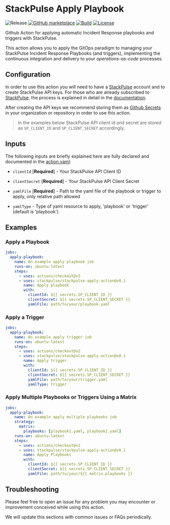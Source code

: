 # StackPulse Apply Playbook

![Release][badge_release]
[![GitHub marketplace][badge_marketplace]][link_marketplace]
[![Build][badge_ci]][link_actions]
[![License][badge_license]][link_license]

Github Action for applying automatic Incident Response playbooks and triggers with StackPulse.

This action allows you to apply the GitOps paradigm to managing your StackPulse Incident Response Playbooks (and triggers), implementing the continuous integration and delivery to your _operations-as-code_ processes.

## Configuration

In order to use this action you will need to have a [StackPulse](https://stackpulse.com) account and to create StackPulse API keys. For those who are already subscribed to [StackPulse](https://stackpulse.com), the process is explained in detail in the [documentation](https://docs.stackpulse.io/cli/#generating-api-key-and-secret-for-usage-with-stackpulse-cli).

After creating the API keys we recommend storing them as [Github Secrets](https://docs.github.com/en/actions/reference/encrypted-secrets) in your organization or repository in order to use this action.

> In the examples below StackPulse API client id and secret are stored as `SP_CLIENT_ID` and `SP_CLIENT_SECRET` accordingly.

## Inputs

The following inputs are briefly explained here are fully declared and documented in the [action.yaml](action.yaml):

* `clientId` [**Required**] - Your StackPulse API Client ID

* `clientSecret` [**Required**] - Your StackPulse API Client Secret

* `yamlFile` [**Required**] - Path to the yaml file of the playbook or trigger to apply, only relative path allowed

* `yamlType` - Type of yaml resource to apply, 'playbook' or 'trigger' (default is 'playbook')

## Examples

### Apply a Playbook

```yaml
jobs:
  apply-playbook:
    name: An example apply playbook job
    runs-on: ubuntu-latest
    steps:
      - uses: actions/checkout@v2
      - uses: stackpulse/stackpulse-apply-action@v0.1
        name: Apply playbook
        with:
          clientId: ${{ secrets.SP_CLIENT_ID }}
          clientSecret: ${{ secrets.SP_CLIENT_SECRET }}
          yamlFile: path/to/your/playbook.yaml
```

### Apply a Trigger

```yaml
jobs:
  apply-playbook:
    name: An example apply trigger job
    runs-on: ubuntu-latest
    steps:
      - uses: actions/checkout@v2
      - uses: stackpulse/stackpulse-apply-action@v0.1
        name: Apply trigger
        with:
          clientId: ${{ secrets.SP_CLIENT_ID }}
          clientSecret: ${{ secrets.SP_CLIENT_SECRET }}
          yamlFile: path/to/your/trigger.yaml
          yamlType: trigger
```

### Apply Multiple Playbooks or Triggers Using a Matrix

```yaml
jobs:
  apply-playbook:
    name: An example apply multiple playbooks job
    strategy:
      matrix:
        playbooks: [playbook1.yaml, playbook2.yaml]
    runs-on: ubuntu-latest
    steps:
      - uses: actions/checkout@v2
      - uses: stackpulse/stackpulse-apply-action@v0.1
        name: Apply Playbooks
        with:
          clientId: ${{ secrets.SP_CLIENT_ID }}
          clientSecret: ${{ secrets.SP_CLIENT_SECRET }}
          yamlFile: path/to/your/${{ matrix.playbooks }}
```

## Troubleshooting

Please feel free to open an issue for any problem you may encounter or improvement conceived while using this action.

We will update this sections with common issues or FAQs periodically.

[badge_release]:https://img.shields.io/github/v/release/stackpulse/stackpulse-apply-action?include_prereleases&style=flat-square&maxAge=10
[badge_marketplace]:https://img.shields.io/badge/marketplace-stackpulse--apply--action-green?logo=github&style=flat-square
[badge_ci]:https://img.shields.io/github/workflow/status/stackpulse/stackpulse-apply-action/ci?style=flat-square&maxAge=10
[badge_license]:https://img.shields.io/github/license/stackpulse/stackpulse-apply-action.svg?style=flat-square&maxAge=30
[link_actions]:https://github.com/stackpulse/stackpulse-apply-action/actions
[link_hub]:https://hub.docker.com/r/avtodev/markdown-lint/
[link_license]:https://github.com/stackpulse/stackpulse-apply-action/blob/master/LICENSE
[link_marketplace]:https://github.com/marketplace/actions/stackpulse-apply-action
